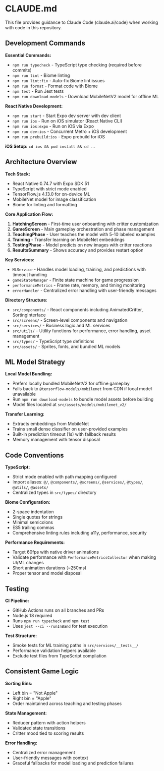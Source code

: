 # CLAUDE.md

This file provides guidance to Claude Code (claude.ai/code) when working with code in this repository.

## Development Commands

**Essential Commands:**
- `npm run typecheck` - TypeScript type checking (required before commits)
- `npm run lint` - Biome linting
- `npm run lint:fix` - Auto-fix Biome lint issues
- `npm run format` - Format code with Biome
- `npm test` - Run Jest tests
- `npm run download-models` - Download MobileNetV2 model for offline ML

**React Native Development:**
- `npm run start` - Start Expo dev server with dev client
- `npm run ios` - Run on iOS simulator (React Native CLI)
- `npm run ios:expo` - Run on iOS via Expo
- `npm run dev:ios` - Concurrent Metro + iOS development
- `npm run prebuild:ios` - Expo prebuild for iOS

**iOS Setup:** `cd ios && pod install && cd ..`

## Architecture Overview

**Tech Stack:**
- React Native 0.74.7 with Expo SDK 51
- TypeScript with strict mode enabled
- TensorFlow.js 4.13.0 for on-device ML
- MobileNet model for image classification
- Biome for linting and formatting

**Core Application Flow:**
1. **HatchingScreen** - First-time user onboarding with critter customization
2. **GameScreen** - Main gameplay orchestration and phase management
3. **TeachingPhase** - User teaches the model with 5-10 labeled examples
4. **Training** - Transfer learning on MobileNet embeddings
5. **TestingPhase** - Model predicts on new images with critter reactions
6. **ResultsSummary** - Shows accuracy and provides restart option

**Key Services:**
- `MLService` - Handles model loading, training, and predictions with timeout handling
- `gameStateManager` - Finite state machine for game progression
- `performanceMetrics` - Frame rate, memory, and timing monitoring
- `errorHandler` - Centralized error handling with user-friendly messages

**Directory Structure:**
- `src/components/` - React components including AnimatedCritter, SortingInterface
- `src/screens/` - Screen-level components and navigation
- `src/services/` - Business logic and ML services
- `src/utils/` - Utility functions for performance, error handling, asset management
- `src/types/` - TypeScript type definitions
- `src/assets/` - Sprites, fonts, and bundled ML models

## ML Model Strategy

**Local Model Bundling:**
- Prefers locally bundled MobileNetV2 for offline gameplay
- Falls back to `@tensorflow-models/mobilenet` from CDN if local model unavailable
- Run `npm run download-models` to bundle model assets before building
- Model files located at `src/assets/models/mobilenet_v2/`

**Transfer Learning:**
- Extracts embeddings from MobileNet
- Trains small dense classifier on user-provided examples
- Built-in prediction timeout (1s) with fallback results
- Memory management with tensor disposal

## Code Conventions

**TypeScript:**
- Strict mode enabled with path mapping configured
- Import aliases: `@/`, `@components/`, `@screens/`, `@services/`, `@types/`, `@utils/`, `@assets/`
- Centralized types in `src/types/` directory

**Biome Configuration:**
- 2-space indentation
- Single quotes for strings
- Minimal semicolons
- ES5 trailing commas
- Comprehensive linting rules including a11y, performance, security

**Performance Requirements:**
- Target 60fps with native driver animations
- Validate performance with `PerformanceMetricsCollector` when making UI/ML changes
- Short animation durations (~250ms)
- Proper tensor and model disposal

## Testing

**CI Pipeline:**
- GitHub Actions runs on all branches and PRs
- Node.js 18 required
- Runs `npm run typecheck` and `npm test`
- Uses `jest --ci --runInBand` for test execution

**Test Structure:**
- Smoke tests for ML training paths in `src/services/__tests__/`
- Performance validation helpers available
- Exclude test files from TypeScript compilation

## Consistent Game Logic

**Sorting Bins:**
- Left bin = "Not Apple"
- Right bin = "Apple"
- Order maintained across teaching and testing phases

**State Management:**
- Reducer pattern with action helpers
- Validated state transitions
- Critter mood tied to scoring results

**Error Handling:**
- Centralized error management
- User-friendly messages with context
- Graceful fallbacks for model loading and prediction failures